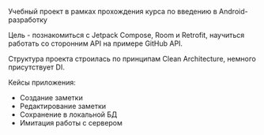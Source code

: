 Учебный проект в рамках прохождения курса по введению в Android-разработку

Цель - познакомиться с Jetpack Compose, Room и Retrofit, научиться работать со сторонним API на примере GitHub API. 

Структура проекта строилась по принципам Clean Architecture, немного присутствует DI. 

Кейсы приложения:
- Создание заметки
- Редактирование заметки
- Сохранение в локальной БД
- Имитация работы с сервером

